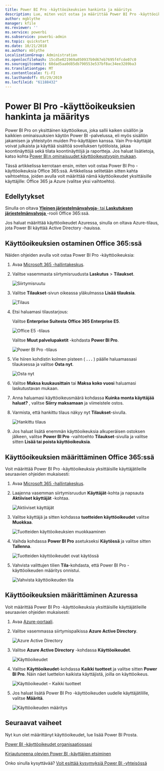 ```yaml
---
title: Power BI Pro -käyttöoikeuksien hankinta ja määritys
description: Lue, miten voit ostaa ja määrittää Power BI Pro -käyttöoikeuksia, jotta käyttäjät voivat käyttää kaikkea sisältöä ja kaikkia ominaisuuksia Power BI -palvelussa.
author: mgblythe
manager: kfile
ms.reviewer: ''
ms.service: powerbi
ms.subservice: powerbi-admin
ms.topic: quickstart
ms.date: 10/21/2018
ms.author: mblythe
LocalizationGroup: Administration
ms.openlocfilehash: 15cd5e021969a050937b9d67eb7695f4fcde07c0
ms.sourcegitcommit: 60dad5aa0d85db790553e537bf8ac34ee3289ba3
ms.translationtype: MT
ms.contentlocale: fi-FI
ms.lasthandoff: 05/29/2019
ms.locfileid: "61188432"
---
```

# <a name="purchase-and-assign-power-bi-pro-licenses"></a>Power BI Pro -käyttöoikeuksien hankinta ja määritys

Power BI Pro on yksittäinen käyttöoikeus, joka sallii kaiken sisällön ja kaikkien ominaisuuksien käytön Power BI -palvelussa, eli myös sisällön jakamisen ja yhteistyön muiden Pro-käyttäjien kanssa. Vain Pro-käyttäjät voivat julkaista ja käyttää sisältöä sovelluksen työtiloista, jakaa koontinäyttöjä sekä tilata koontinäyttöjä ja raportteja. Jos haluat lisätietoja, katso kohta [Power BI:n ominaisuudet käyttöoikeustyypin mukaan](service-features-license-type.md).

Tässä artikkelissa kerrotaan ensin, miten voit ostaa Power BI Pro -käyttöoikeuksia Office 365:ssä. Artikkelissa selitetään sitten kahta vaihtoehtoa, joiden avulla voit määrittää nämä käyttöoikeudet yksittäisille käyttäjille: Office 365 ja Azure (valitse yksi vaihtoehto).

## <a name="prerequisites"></a>Edellytykset

Sinulla on oltava [ **Yleinen järjestelmänvalvoja**- tai **Laskutuksen järjestelmänvalvoja** ](https://support.office.com/article/about-office-365-admin-roles-da585eea-f576-4f55-a1e0-87090b6aaa9d) -rooli Office 365:ssä.

Jos haluat määrittää käyttöoikeudet Azuressa, sinulla on oltava Azure-tilaus, jota Power BI käyttää Active Directory -hauissa.

## <a name="purchase-licenses-in-office-365"></a>Käyttöoikeuksien ostaminen Office 365:ssä

Näiden ohjeiden avulla voit ostaa Power BI Pro -käyttöoikeuksia:

1. Avaa [Microsoft 365 -hallintakeskus](https://portal.office.com/adminportal/home#/homepage).

2. Valitse vasemmasta siirtymisruudusta **Laskutus** > **Tilaukset**.

    ![Siirtymisruutu](media/service-admin-purchasing-power-bi-pro/service-purchasing-power-bi-pro-01.png)

3. Valitse **Tilaukset**-sivun oikeassa yläkulmassa **Lisää tilauksia**.

    ![Tilaus](media/service-admin-purchasing-power-bi-pro/service-purchasing-power-bi-pro-02.png)

4. Etsi haluamasi tilaustarjous:

    Valitse **Enterprise Suitesta** **Office 365 Enterprise E5**.

    ![Office E5 -tilaus](media/service-admin-purchasing-power-bi-pro/service-purchasing-power-bi-pro-03.png)

    Valitse **Muut palvelupaketit** -kohdasta **Power BI Pro**.

    ![Power BI Pro -tilaus](media/service-admin-purchasing-power-bi-pro/service-purchasing-power-bi-pro-04.png)

5. Vie hiiren kohdistin kolmen pisteen ( **. . .** ) päälle haluamassasi tilauksessa ja valitse **Osta nyt**.

    ![Osta nyt](media/service-admin-purchasing-power-bi-pro/service-purchasing-power-bi-pro-05.png)

6. Valitse **Maksa kuukausittain** tai **Maksa koko vuosi** haluamasi laskutustavan mukaan.

7. Anna haluamasi käyttöoikeusmäärä kohdassa **Kuinka monta käyttäjää haluat?** , valitse **Siirry maksamaan** ja viimeistele ostos.

8. Varmista, että hankittu tilaus näkyy nyt **Tilaukset**-sivulla.

   ![Hankittu tilaus](media/service-admin-purchasing-power-bi-pro/service-purchasing-power-bi-pro-06.png)

9. Jos haluat lisätä enemmän käyttöoikeuksia alkuperäisen ostoksen jälkeen, valitse **Power BI Pro** -vaihtoehto **Tilaukset**-sivulla ja valitse sitten **Lisää tai poista käyttöoikeuksia**.

## <a name="assign-licenses-in-office-365"></a>Käyttöoikeuksien määrittäminen Office 365:ssä

Voit määrittää Power BI Pro -käyttöoikeuksia yksittäisille käyttäjätileille seuraavien ohjeiden mukaisesti:

1. Avaa [Microsoft 365 -hallintakeskus](https://portal.office.com/adminportal/home#/homepage).

2. Laajenna vasemman siirtymisruudun **Käyttäjät**-kohta ja napsauta **Aktiiviset käyttäjät** -kohtaa.

    ![Aktiiviset käyttäjät](media/service-admin-purchasing-power-bi-pro/service-assigning-power-bi-pro-licenses-05.png)

3. Valitse käyttäjä ja sitten kohdassa **tuotteiden käyttöoikeudet** valitse **Muokkaa**.

    ![Tuotteiden käyttöoikeuksien muokkaaminen](media/service-admin-purchasing-power-bi-pro/service-assigning-power-bi-pro-licenses-06.png)

4. Vaihda kohdassa **Power BI Pro** asetukseksi **Käytössä** ja valitse sitten **Tallenna**.

    ![Tuotteiden käyttöoikeudet ovat käytössä](media/service-admin-purchasing-power-bi-pro/service-assigning-power-bi-pro-licenses-07.png)

5. Vahvista valittujen tilien **Tila**-kohdasta, että Power BI Pro -käyttöoikeuden määritys onnistui.

    ![Vahvista käyttöoikeuden tila](media/service-admin-purchasing-power-bi-pro/service-assigning-power-bi-pro-licenses-08.png)

## <a name="assign-licenses-in-azure"></a>Käyttöoikeuksien määrittäminen Azuressa

Voit määrittää Power BI Pro -käyttöoikeuksia yksittäisille käyttäjätileille seuraavien ohjeiden mukaisesti:

1. Avaa [Azure-portaali](https://ms.portal.azure.com/#@microsoft.onmicrosoft.com/dashboard/private/39bc3cf7-31a4-43f6-954c-f2d69ca2f0).

2. Valitse vasemmassa siirtymispalkissa **Azure Active Directory**.

    ![Azure Active Directory](media/service-admin-purchasing-power-bi-pro/service-assigning-power-bi-pro-licenses-01.png)

3. Valitse **Azure Active Directory** -kohdassa **Käyttöoikeudet**.

    ![Käyttöoikeudet](media/service-admin-purchasing-power-bi-pro/service-assigning-power-bi-pro-licenses-02.png)

4. Valitse **Käyttöoikeudet**-kohdassa **Kaikki tuotteet** ja valitse sitten **Power BI Pro**. Näin näet luettelon kaikista käyttäjistä, joilla on käyttöoikeus.

    ![Käyttöoikeudet – Kaikki tuotteet](media/service-admin-purchasing-power-bi-pro/service-assigning-power-bi-pro-licenses-03.png)

5. Jos haluat lisätä Power BI Pro -käyttöoikeuden uudelle käyttäjätilille, valitse **Määritä**.

    ![Käyttöoikeuden määritys](media/service-admin-purchasing-power-bi-pro/service-assigning-power-bi-pro-licenses-04.png)

## <a name="next-steps"></a>Seuraavat vaiheet

Nyt kun olet määrittänyt käyttöoikeudet, lue lisää Power BI Prosta.

[Power BI -käyttöoikeudet organisaatiossasi](service-admin-licensing-organization.md)

[Kirjautuneena olevien Power BI -käyttäjien etsiminen](service-admin-access-usage.md)

Onko sinulla kysyttävää? [Voit esittää kysymyksiä Power BI -yhteisössä](https://community.powerbi.com/)

